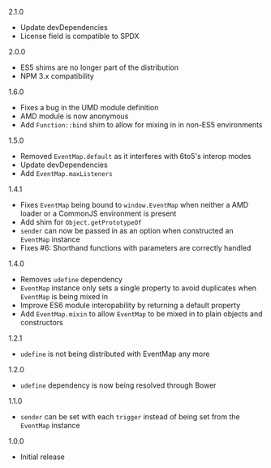 2.1.0
- Update devDependencies
- License field is compatible to SPDX

2.0.0
- ES5 shims are no longer part of the distribution
- NPM 3.x compatibility

1.6.0
- Fixes a bug in the UMD module definition
- AMD module is now anonymous
- Add `Function::bind` shim to allow for mixing in in non-ES5 environments

1.5.0
- Removed `EventMap.default` as it interferes with 6to5's interop modes
- Update devDependencies
- Add `EventMap.maxListeners`

1.4.1
- Fixes `EventMap` being bound to `window.EventMap` when neither a AMD loader or a CommonJS environment is present
- Add shim for `Object.getPrototypeOf`
- `sender` can now be passed in as an option when constructed an `EventMap` instance
- Fixes #6: Shorthand functions with parameters are correctly handled

1.4.0
- Removes `udefine` dependency
- `EventMap` instance only sets a single property to avoid duplicates when `EventMap` is being mixed in
- Improve ES6 module interopability by returning a default property
- Add `EventMap.mixin` to allow `EventMap` to be mixed in to plain objects and constructors

1.2.1
- `udefine` is not being distributed with EventMap any more

1.2.0
- `udefine` dependency is now being resolved through Bower

1.1.0
- `sender` can be set with each `trigger` instead of being set from the `EventMap` instance

1.0.0
- Initial release
